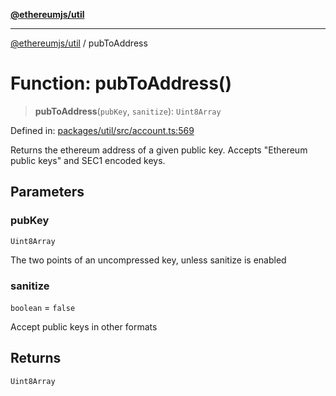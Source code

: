 [**@ethereumjs/util**](../README.md)

***

[@ethereumjs/util](../README.md) / pubToAddress

# Function: pubToAddress()

> **pubToAddress**(`pubKey`, `sanitize`): `Uint8Array`

Defined in: [packages/util/src/account.ts:569](https://github.com/Dargon789/ethereumjs-monorepo/blob/master/packages/util/src/account.ts#L569)

Returns the ethereum address of a given public key.
Accepts "Ethereum public keys" and SEC1 encoded keys.

## Parameters

### pubKey

`Uint8Array`

The two points of an uncompressed key, unless sanitize is enabled

### sanitize

`boolean` = `false`

Accept public keys in other formats

## Returns

`Uint8Array`
